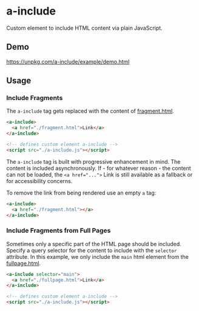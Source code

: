 # a-include

Custom element to include HTML content via plain JavaScript.

## Demo

https://unpkg.com/a-include/example/demo.html

## Usage

### Include Fragments

The `a-include` tag gets replaced with the content of [fragment.html](example/fragment.html).

```html
<a-include>
  <a href="./fragment.html">Link</a>
</a-include>

<!-- defines custom element a-include -->
<script src="./a-include.js"></script>
```

The `a-include` tag is built with progressive enhancement in mind.
The content is included asynchronously.
If - for whatever reason - the content can not be loaded, the `<a href="...">` Link is still available
as a fallback or for accessibility concerns.

To remove the link from being rendered use an empty `a` tag:

```html
<a-include>
  <a href="./fragment.html"></a>
</a-include>
```


### Include Fragments from Full Pages

Sometimes only a specific part of the HTML page should be included.
Specify a query selector for the content to include with the `selector` attribute.
In this example, we only include the `main` html element from the [fullpage.html](example/fullpage.html). 

```html
<a-include selector="main">
  <a href="./fullpage.html">Link</a>
</a-include>

<!-- defines custom element a-include -->
<script src="./a-include.js"></script>
```
